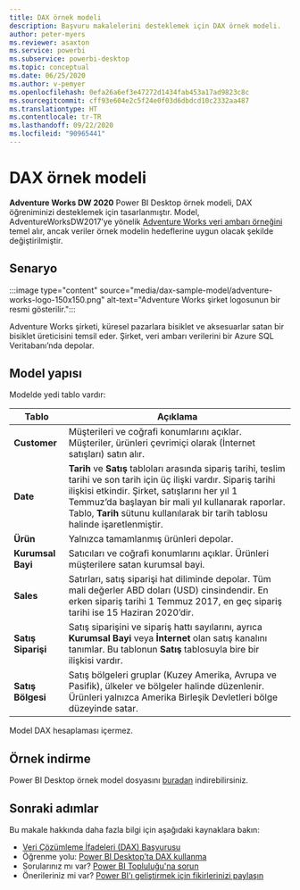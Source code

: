 ```yaml
---
title: DAX örnek modeli
description: Başvuru makalelerini desteklemek için DAX örnek modeli.
author: peter-myers
ms.reviewer: asaxton
ms.service: powerbi
ms.subservice: powerbi-desktop
ms.topic: conceptual
ms.date: 06/25/2020
ms.author: v-pemyer
ms.openlocfilehash: 0efa26a6ef3e47272d1434fab453a17ad9823c8c
ms.sourcegitcommit: cff93e604e2c5f24e0f03d6dbdcd10c2332aa487
ms.translationtype: HT
ms.contentlocale: tr-TR
ms.lasthandoff: 09/22/2020
ms.locfileid: "90965441"
---
```

# <a name="dax-sample-model"></a>DAX örnek modeli

**Adventure Works DW 2020** Power BI Desktop örnek modeli, DAX öğreniminizi desteklemek için tasarlanmıştır. Model, AdventureWorksDW2017’ye yönelik [Adventure Works veri ambarı örneğini](/sql/samples/adventureworks-install-configure#data-warehouse-downloads) temel alır, ancak veriler örnek modelin hedeflerine uygun olacak şekilde değiştirilmiştir.

## <a name="scenario"></a>Senaryo

:::image type="content" source="media/dax-sample-model/adventure-works-logo-150x150.png" alt-text="Adventure Works şirket logosunun bir resmi gösterilir.":::

Adventure Works şirketi, küresel pazarlara bisiklet ve aksesuarlar satan bir bisiklet üreticisini temsil eder. Şirket, veri ambarı verilerini bir Azure SQL Veritabanı’nda depolar.

## <a name="model-structure"></a>Model yapısı

Modelde yedi tablo vardır:

|Tablo|Açıklama|
|-----|-------|
|**Customer**|Müşterileri ve coğrafi konumlarını açıklar. Müşteriler, ürünleri çevrimiçi olarak (İnternet satışları) satın alır.|
|**Date**|**Tarih** ve **Satış** tabloları arasında sipariş tarihi, teslim tarihi ve son tarih için üç ilişki vardır. Sipariş tarihi ilişkisi etkindir. Şirket, satışlarını her yıl 1 Temmuz’da başlayan bir mali yıl kullanarak raporlar. Tablo, **Tarih** sütunu kullanılarak bir tarih tablosu halinde işaretlenmiştir.|
|**Ürün**|Yalnızca tamamlanmış ürünleri depolar.|
|**Kurumsal Bayi**|Satıcıları ve coğrafi konumlarını açıklar. Ürünleri müşterilere satan kurumsal bayi.|
|**Sales**|Satırları, satış siparişi hat diliminde depolar. Tüm mali değerler ABD doları (USD) cinsindendir. En erken sipariş tarihi 1 Temmuz 2017, en geç sipariş tarihi ise 15 Haziran 2020’dir.|
|**Satış Siparişi**|Satış siparişini ve sipariş hattı sayılarını, ayrıca **Kurumsal Bayi** veya **İnternet** olan satış kanalını tanımlar. Bu tablonun **Satış** tablosuyla bire bir ilişkisi vardır.|
|**Satış Bölgesi**|Satış bölgeleri gruplar (Kuzey Amerika, Avrupa ve Pasifik), ülkeler ve bölgeler halinde düzenlenir. Ürünleri yalnızca Amerika Birleşik Devletleri bölge düzeyinde satar.|

Model DAX hesaplaması içermez.

## <a name="download-sample"></a>Örnek indirme

Power BI Desktop örnek model dosyasını [buradan](https://aka.ms/dax-docs-sample-file) indirebilirsiniz.

## <a name="next-steps"></a>Sonraki adımlar

Bu makale hakkında daha fazla bilgi için aşağıdaki kaynaklara bakın:

- [Veri Çözümleme İfadeleri (DAX) Başvurusu](/dax/)
- Öğrenme yolu: [Power BI Desktop’ta DAX kullanma](/learn/paths/dax-power-bi/)
- Sorularınız mı var? [Power BI Topluluğu'na sorun](https://community.powerbi.com/)
- Önerileriniz mi var? [Power BI'ı geliştirmek için fikirlerinizi paylaşın](https://ideas.powerbi.com)